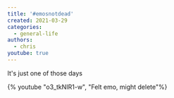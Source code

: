 ```yaml
---
title: '#emosnotdead'
created: 2021-03-29
categories:
  - general-life
authors:
  - chris
youtube: true
---
```


It's just one of those days

{% youtube "o3_tkNIR1-w", "Felt emo, might delete"%}
